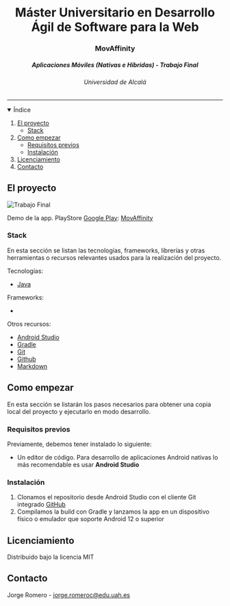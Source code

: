 
<h1 align="center">Máster Universitario en Desarrollo Ágil de Software para la Web</h1>
<h3 align="center">MovAffinity</h3>
<h5 align="center">
    Aplicaciones Móviles (Nativas e Híbridas) - Trabajo Final
</p>
<h6 align="center">
    Universidad de Alcalá
</h6>
<hr>

<!-- ÍNIDICE -->

<details open="open">
  <summary>Índice</summary>
  <ol>
    <li>
      <a href="#about-the-project">El proyecto</a>
      <ul>
        <li><a href="#built-with">Stack</a></li>
      </ul>
    </li>
    <li>
      <a href="#getting-started">Como empezar</a>
      <ul>
        <li><a href="#prerequisites">Requisitos previos</a></li>
        <li><a href="#installation">Instalación</a></li>
      </ul>
    </li>
    <li><a href="#license">Licenciamiento</a></li>
    <li><a href="#contact">Contacto</a></li>
  </ol>
</details>

<!-- EL RPOYECTO -->

## El proyecto

![Trabajo Final](./documentation/)

Demo de la app. PlayStore [Google Play](https://): [MovAffinity](https://)

### Stack

En esta sección se listan las tecnologías, frameworks, librerías y otras herramientas o recursos relevantes usados para la realización del proyecto.

Tecnologías:

* [Java](https://)

Frameworks:

* [](https://)

Otros recursos:

* [Android Studio](https://)
* [Gradle](https://)
* [Git](http://git-scm.com/)
* [Github](https://github.com/)
* [Markdown](https://)

<!-- COMO EMPEZAR -->

## Como empezar

En esta sección se listarán los pasos necesarios para obtener una copia local del proyecto y ejecutarlo en modo desarrollo.

### Requisitos previos

Previamente, debemos tener instalado lo siguiente:

* Un editor de código. Para desarrollo de aplicaciones Android nativas lo más recomendable es usar **Android Studio**

### Instalación

1. Clonamos el repositorio desde Android Studio con el cliente Git integrado [GitHub](https://github.com/giodimagio/uah-aplicaciones-moviles-nativas-trabajoFinal)
2. Compilamos la build con Gradle y lanzamos la app en un dispositivo físico o emulador que soporte Android 12 o superior

<!-- LICENCIAMIENTO -->

## Licenciamiento

Distribuido bajo la licencia MIT

<!-- CONTACTO -->

## Contacto

Jorge Romero - [jorge.romeroc@edu.uah.es](mailto:jorge.romeroc@edu.uah.es)
